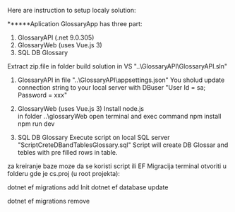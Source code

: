 
Here are instruction to setup localy solution:

******Aplication GlossaryApp has three part:
  1. GlossaryAPI (.net 9.0.305)
  2. GlossaryWeb (uses Vue.js 3)
  3. SQL DB Glossary

Extract zip.file in folder build solution in VS "..\GlossaryAPI\GlossaryAPI.sln" 

1. GlossaryAPI 
in file "..\GlossaryAPI\appsettings.json"
You sholud update connection string to your local server with DBuser 
"User Id = sa; Password = xxx"

2. GlossaryWeb (uses Vue.js 3)
Install node.js  
in folder ..\glossaryWeb open terminal and exec command 
npm install
npm run dev


3. SQL DB Glossary
Execute script on local SQL server "ScriptCreteDBandTablesGlossary.sql"
Script will create DB Glossar and tebles with pre filled rows in table.

za kreiranje baze moze da se koristi script
ili EF Migracija terminal otvoriti u folderu gde je cs.proj (u root projekta):

dotnet ef migrations add Init
dotnet ef database update

dotnet ef migrations remove